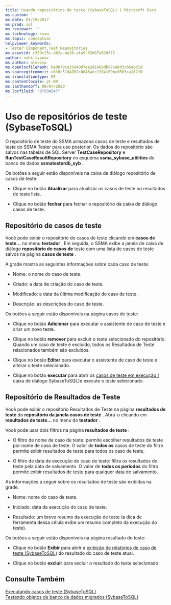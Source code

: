 ```yaml
---
title: Usando repositórios de teste (SybaseToSQL) | Microsoft Docs
ms.custom: ''
ms.date: 01/19/2017
ms.prod: sql
ms.reviewer: ''
ms.technology: ssma
ms.topic: conceptual
helpviewer_keywords:
- Tester Component,Test Repositories
ms.assetid: c359c25c-db2a-4a20-afa9-62d87a62df72
author: nahk-ivanov
ms.author: alexiva
ms.openlocfilehash: ba0879ca35e40d7ea2d1466db97cabd3cb6abd18
ms.sourcegitcommit: e8f6c51d4702c0046aec1394109bc0503ca182f0
ms.translationtype: MT
ms.contentlocale: pt-BR
ms.lasthandoff: 08/07/2020
ms.locfileid: "87934547"
---
```

# <a name="using-test-repositories-sybasetosql"></a>Uso de repositórios de teste (SybaseToSQL)
O repositório de teste do SSMA armazena casos de teste e resultados de teste do SSMA Tester para uso posterior. Os dados do repositório são salvos nas tabelas de SQL Server **TestCaseRepository** e **RunTestCaseResultRepository** no esquema **ssma_sybase_utilities** do banco de dados **ssmatesterdb_syb** .  
  
Os botões a seguir estão disponíveis na caixa de diálogo repositório de casos de teste:  
  
-   Clique no botão **Atualizar** para atualizar os casos de teste ou resultados de teste lista.  
  
-   Clique no botão **fechar** para fechar o repositório da caixa de diálogo casos de teste.  
  
## <a name="test-cases-repository"></a>Repositório de casos de teste  
Você pode exibir o repositório de casos de teste clicando em **casos de teste...** no menu **testador** . Em seguida, o SSMA exibe a janela de caixa de diálogo **repositório de casos de** teste com uma lista de casos de teste salvos na página **casos de teste** .  
  
A grade mostra as seguintes informações sobre cada caso de teste:  
  
-   Nome: o nome do caso de teste.  
  
-   Criado: a data de criação do caso de teste.  
  
-   Modificado: a data da última modificação do caso de teste.  
  
-   Descrição: as descrições do caso de teste.  
  
Os botões a seguir estão disponíveis na página casos de teste:  
  
-   Clique no botão **Adicionar** para executar o assistente de caso de teste e criar um novo teste.  
  
-   Clique no botão **remover** para excluir o teste selecionado do repositório. Quando um caso de teste é excluído, todos os Resultados de Teste relacionados também são excluídos.  
  
-   Clique no botão **Editar** para executar o assistente de caso de teste e alterar o teste selecionado.  
  
-   Clique no botão **executar** para abrir os [casos de teste em execução &#40;](../../ssma/sybase/running-test-cases-sybasetosql.md) caixa de diálogo SybaseToSQL&#41;e execute o teste selecionado.  
  
## <a name="test-results-repository"></a>Repositório de Resultados de Teste  
Você pode exibir o repositório Resultados de Teste na página **resultados de teste** do **repositório da janela casos de teste** . Abra-o clicando em **resultados de teste...** no menu do **testador** .  
  
Você pode usar dois filtros na página **resultados de teste** :  
  
-   O filtro de nome de caso de teste: permite escolher resultados de teste por nome de caso de teste. O valor de **todos os** casos de teste do filtro permite exibir resultados de teste para todos os caso de teste.  
  
-   O filtro de data de execução do caso de teste: filtra os resultados do teste pela data de salvamento. O valor de **todos os períodos** do filtro permite exibir resultados de teste para qualquer data de salvamento.  
  
As informações a seguir sobre os resultados de teste são exibidas na grade.  
  
-   Nome: nome do caso de teste.  
  
-   Iniciado: data da execução do caso de teste.  
  
-   Resultado: um breve resumo da execução de teste (a dica de ferramenta dessa célula exibe um resumo completo da execução do teste).  
  
Os botões a seguir estão disponíveis na página resultado do teste:  
  
-   Clique no botão **Exibir** para abrir a [exibição de relatórios de caso de teste &#40;SybaseToSQL&#41;](../../ssma/sybase/viewing-test-case-reports-sybasetosql.md) do resultado do caso de teste atual.  
  
-   Clique no botão **excluir** para excluir o resultado do teste selecionado  
  
## <a name="see-also"></a>Consulte Também  
[Executando casos de teste &#40;SybaseToSQL&#41;](../../ssma/sybase/running-test-cases-sybasetosql.md)  
[Testando objetos de banco de dados migrados &#40;SybaseToSQL&#41;](../../ssma/sybase/testing-migrated-database-objects-sybasetosql.md)  
  
